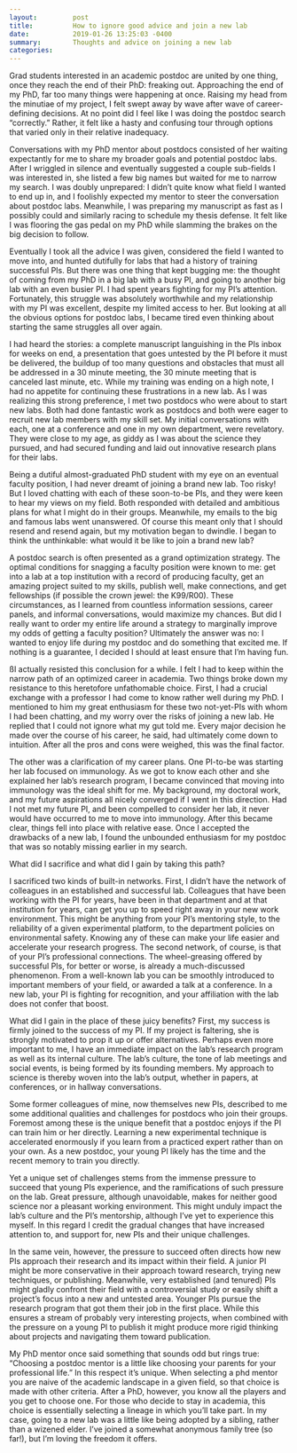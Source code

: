 ```yaml
---
layout:         post
title:          How to ignore good advice and join a new lab
date:           2019-01-26 13:25:03 -0400
summary:        Thoughts and advice on joining a new lab
categories:
---
```




<p>Grad students interested in an academic postdoc are united by one thing, once they reach the end of their PhD: freaking out. Approaching the end of my PhD, far too many things were happening at once. Raising my head from the minutiae of my project, I felt swept away by wave after wave of career-defining decisions. At no point did I feel like I was doing the postdoc search “correctly.” Rather, it felt like a hasty and confusing tour through options that varied only in their relative inadequacy.</p>

<p>Conversations with my PhD mentor about postdocs consisted of her waiting expectantly for me to share my broader goals and potential postdoc labs. After I wriggled in silence and eventually suggested a couple sub-fields I was interested in, she listed a few big names but waited for me to narrow my search. I was doubly unprepared: I didn’t quite know what field I wanted to end up in, and I foolishly expected my mentor to steer the conversation about postdoc labs. Meanwhile, I was preparing my manuscript as fast as I possibly could and similarly racing to schedule my thesis defense. It felt like I was flooring the gas pedal on my PhD while slamming the brakes on the big decision to follow.

Eventually I took all the advice I was given, considered the field I wanted to move into, and hunted dutifully for labs that had a history of training successful PIs. But there was one thing that kept bugging me: the thought of coming from my PhD in a big lab with a busy PI, and going to another big lab with an even busier PI. I had spent years fighting for my PI’s attention. Fortunately, this struggle was absolutely worthwhile and my relationship with my PI was excellent, despite my limited access to her. But looking at all the obvious options for postdoc labs, I became tired even thinking about starting the same struggles all over again.</p>

<p>I had heard the stories: a complete manuscript languishing in the PIs inbox for weeks on end, a presentation that goes untested by the PI before it must be delivered, the buildup of too many questions and obstacles that must all be addressed in a 30 minute meeting, the 30 minute meeting that is canceled last minute, etc. While my training was ending on a high note, I had no appetite for continuing these frustrations in a new lab. As I was realizing this strong preference, I met two postdocs who were about to start new labs. Both had done fantastic work as postdocs and both were eager to recruit new lab members with my skill set. My initial conversations with each, one at a conference and one in my own department, were revelatory. They were close to my age, as giddy as I was about the science they pursued, and had secured funding and laid out innovative research plans for their labs.

Being a dutiful almost-graduated PhD student with my eye on an eventual faculty position, I had never dreamt of joining a brand new lab. Too risky! But I loved chatting with each of these soon-to-be PIs, and they were keen to hear my views on my field. Both responded with detailed and ambitious plans for what I might do in their groups. Meanwhile, my emails to the big and famous labs went unanswered. Of course this meant only that I should resend and resend again, but my motivation began to dwindle. I began to think the unthinkable: what would it be like to join a brand new lab?</p>

<p>A postdoc search is often presented as a grand optimization strategy. The optimal conditions for snagging a faculty position were known to me: get into a lab at a top institution with a record of producing faculty, get an amazing project suited to my skills, publish well, make connections, and get fellowships (if possible the crown jewel: the K99/R00). These circumstances, as I learned from countless information sessions, career panels, and informal conversations, would maximize my chances. But did I really want to order my entire life around a strategy to marginally improve my odds of getting a faculty position? Ultimately the answer was no: I wanted to enjoy life during my postdoc and do something that excited me. If nothing is a guarantee, I decided I should at least ensure that I’m having fun.</p>

<p>ßI actually resisted this conclusion for a while. I felt I had to keep within the narrow path of an optimized career in academia. Two things broke down my resistance to this heretofore unfathomable choice. First, I had a crucial exchange with a professor I had come to know rather well during my PhD. I mentioned to him my great enthusiasm for these two not-yet-PIs with whom I had been chatting, and my worry over the risks of joining a new lab. He replied that I could not ignore what my gut told me. Every major decision he made over the course of his career, he said, had ultimately come down to intuition. After all the pros and cons were weighed, this was the final factor.

The other was a clarification of my career plans. One PI-to-be was starting her lab focused on immunology. As we got to know each other and she explained her lab’s research program, I became convinced that moving into immunology was the ideal shift for me. My background, my doctoral work, and my future aspirations all nicely converged if I went in this direction. Had I not met my future PI, and been compelled to consider her lab, it never would have occurred to me to move into immunology. After this became clear, things fell into place with relative ease. Once I accepted the drawbacks of a new lab, I found the unbounded enthusiasm for my postdoc that was so notably missing earlier in my search.

<p>What did I sacrifice and what did I gain by taking this path?</p>

<p>I sacrificed two kinds of built-in networks. First, I didn’t have the network of colleagues in an established and successful lab. Colleagues that have been working with the PI for years, have been in that department and at that institution for years, can get you up to speed right away in your new work environment. This might be anything from your PI’s mentoring style, to the reliability of a given experimental platform, to the department policies on environmental safety. Knowing any of these can make your life easier and accelerate your research progress. The second network, of course, is that of your PI’s professional connections. The wheel-greasing offered by successful PIs, for better or worse, is already a much-discussed phenomenon. From a well-known lab you can be smoothly introduced to important members of your field, or awarded a talk at a conference. In a new lab, your PI is fighting for recognition, and your affiliation with the lab does not confer that boost.

<p>What did I gain in the place of these juicy benefits? First, my success is firmly joined to the success of my PI. If my project is faltering, she is strongly motivated to prop it up or offer alternatives. Perhaps even more important to me, I have an immediate impact on the lab’s research program as well as its internal culture. The lab’s culture, the tone of lab meetings and social events, is being formed by its founding members. My approach to science is thereby woven into the lab’s output, whether in papers, at conferences, or in hallway conversations.</p>

<p>Some former colleagues of mine, now themselves new PIs, described to me some additional qualities and challenges for postdocs who join their groups. Foremost among these is the unique benefit that a postdoc enjoys if the PI can train him or her directly. Learning a new experimental technique is accelerated enormously if you learn from a practiced expert rather than on your own. As a new postdoc, your young PI likely has the time and the recent memory to train you directly.

Yet a unique set of challenges stems from the immense pressure to succeed that young PIs experience, and the ramifications of such pressure on the lab. Great pressure, although unavoidable, makes for neither good science nor a pleasant working environment. This might unduly impact the lab’s culture and the PI’s mentorship, although I’ve yet to experience this myself. In this regard I credit the gradual changes that have increased attention to, and support for, new PIs and their unique challenges.

In the same vein, however, the pressure to succeed often directs how new PIs approach their research and its impact within their field. A junior PI might be more conservative in their approach toward research, trying new techniques, or publishing. Meanwhile, very established (and tenured) PIs might gladly confront their field with a controversial study or easily shift a project’s focus into a new and untested area. Younger PIs pursue the research program that got them their job in the first place. While this ensures a stream of probably very interesting projects, when combined with the pressure on a young PI to publish it might produce more rigid thinking about projects and navigating them toward publication.</p>

<p>My PhD mentor once said something that sounds odd but rings true: “Choosing a postdoc mentor is a little like choosing your parents for your professional life.” In this respect it’s unique. When selecting a phd mentor you are naive of the academic landscape in a given field, so that choice is made with other criteria. After a PhD, however, you know all the players and you get to choose one. For those who decide to stay in academia, this choice is essentially selecting a lineage in which you’ll take part. In my case, going to a new lab was a little like being adopted by a sibling, rather than a wizened elder. I’ve joined a somewhat anonymous family tree (so far!), but I’m loving the freedom it offers.</p>



